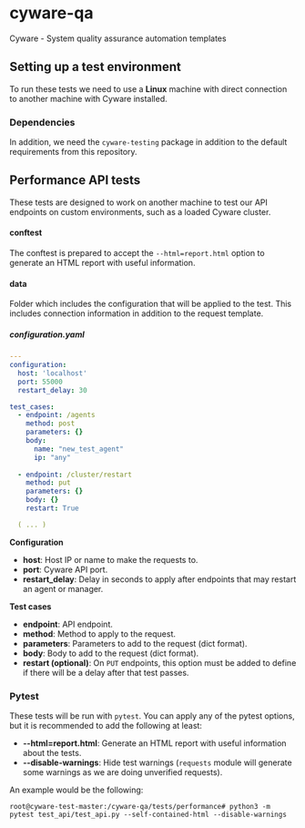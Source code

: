 # cyware-qa

Cyware - System quality assurance automation templates

## Setting up a test environment

To run these tests we need to use a **Linux** machine with direct connection to another machine with Cyware installed.

### Dependencies

In addition, we need the `cyware-testing` package in addition to the default requirements from this repository.

## Performance API tests

These tests are designed to work on another machine to test our API endpoints on custom environments, such as a loaded Cyware cluster.

#### conftest

The conftest is prepared to accept the `--html=report.html` option to generate an HTML report with useful information.

#### data

Folder which includes the configuration that will be applied to the test. This includes connection information in addition to the request template.

##### configuration.yaml

```yaml
---
configuration:
  host: 'localhost'
  port: 55000
  restart_delay: 30

test_cases:
  - endpoint: /agents
    method: post
    parameters: {}
    body:
      name: "new_test_agent"
      ip: "any"
      
  - endpoint: /cluster/restart
    method: put
    parameters: {}
    body: {}
    restart: True

  ( ... )

```

**Configuration**
- **host**: Host IP or name to make the requests to.
- **port**: Cyware API port.
- **restart_delay**: Delay in seconds to apply after endpoints that may restart an agent or manager.

**Test cases**
- **endpoint**: API endpoint.
- **method**: Method to apply to the request.
- **parameters**: Parameters to add to the request (dict format).
- **body**: Body to add to the request (dict format).
- **restart (optional)**: On `PUT` endpoints, this option must be added to define if there will be a delay after that test passes.

### Pytest

These tests will be run with `pytest`. You can apply any of the pytest options, but it is recommended to add the following at least:
- **--html=report.html**: Generate an HTML report with useful information about the tests.
- **--disable-warnings**: Hide test warnings (`requests` module will generate some warnings as we are doing unverified requests).

An example would be the following:

```shell script
root@cyware-test-master:/cyware-qa/tests/performance# python3 -m pytest test_api/test_api.py --self-contained-html --disable-warnings
```
